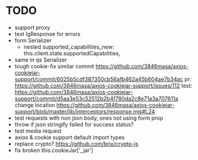 # TODO

- support proxy
- test IgResponse for errors
- form Serializer
  - nested
    supported_capabilities_new: this.client.state.supportedCapabilities,
- same in qs Serializer
- tough cookie-fix
  similar commit https://github.com/3846masa/axios-cookiejar-support/commit/6025b5cdf387350cb56afb462a45b604ae7b34ac
  pr: https://github.com/3846masa/axios-cookiejar-support/issues/112
  test: https://github.com/3846masa/axios-cookiejar-support/commit/d5aa3e53c52512b2b4f780da2c8e71a3a707611a
  change location https://github.com/3846masa/axios-cookiejar-support/blob/master/lib/interceptors/response.mjs#L24
- test requests with non json body, ones not using form prop
- throw if json stringify failed for success status?
- test media request
- axios & cookie support default import types
- replace crypto? https://github.com/brix/crypto-js
- fix broken this.cookieJar['_jar']

